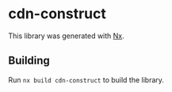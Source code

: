 # cdn-construct

This library was generated with [Nx](https://nx.dev).

## Building

Run `nx build cdn-construct` to build the library.
